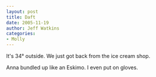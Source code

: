 ```yaml
---
layout: post
title: Daft
date: 2005-11-19
author: Jeff Watkins
categories:
- Molly
---
```


It's 34&deg; outside. We just got back from the ice cream shop.

Anna bundled up like an Eskimo. I even put on gloves.